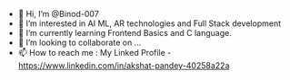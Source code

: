 - 👋 Hi, I’m @Binod-007
- 👀 I’m interested in AI ML, AR technologies and Full Stack development
- 🌱 I’m currently learning Frontend Basics and C language.
- 💞️ I’m looking to collaborate on ...
- 📫 How to reach me : My Linked Profile - https://www.linkedin.com/in/akshat-pandey-40258a22a

<!---
Binod-007/Binod-007 is a ✨ special ✨ repository because its `README.md` (this file) appears on your GitHub profile.
You can click the Preview link to take a look at your changes.
--->
